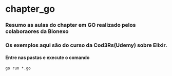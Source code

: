 # chapter_go

### Resumo as aulas do chapter em GO realizado pelos colaboraores da Bionexo

### Os exemplos aqui são do curso da Cod3Rs(Udemy) sobre Elixir.

#### Entre nas pastas e execute o comando

    go run *.go
